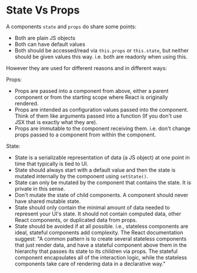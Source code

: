 # State Vs Props

A components `state` and `props` do share some points:

* Both are plain JS objects
* Both can have default values
* Both should be accessed/read via `this.props` or `this.state`, but neither should be given values this way. i.e. both are readonly when using this.

However they are used for different reasons and in different ways:

Props:

* Props are passed into a component from above, either a parent component or from the starting scope where React is originally rendered.
* Props are intended as configuration values passed into the component. Think of them like arguments passed into a function (If you don't use JSX that is exactly what they are).
* Props are immutable to the component receiving them. i.e. don't change props passed to a component from within the component.

State:

* State is a serializable representation of data (a JS object) at one point in time that typically is tied to UI.
* State should always start with a default value and then the state is mutated internally by the component using `setState()`.
* State can only be mutated by the component that contains the state. It is private in this sense.
* Don't mutate the state of child components. A component should never have shared mutable state.
* State should only contain the minimal amount of data needed to represent your UI's state. It should not contain computed data, other React components, or duplicated data from props.
* State should be avoided if at all possible. i.e., stateless components are ideal, stateful components add complexity. The React documentation suggest: "A common pattern is to create several stateless components that just render data, and have a stateful component above them in the hierarchy that passes its state to its children via props. The stateful component encapsulates all of the interaction logic, while the stateless components take care of rendering data in a declarative way."

